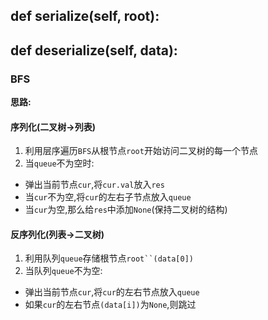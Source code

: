 ## def serialize(self, root):
## def deserialize(self, data):
### BFS

**思路:**
#### 序列化(二叉树->列表)
1. 利用层序遍历`BFS`从根节点`root`开始访问二叉树的每一个节点
2. 当`queue`不为空时:
* 弹出当前节点`cur`,将`cur.val`放入`res`
* 当`cur`不为空,将`cur`的左右子节点放入`queue`
* 当`cur`为空,那么给`res`中添加`None`(保持二叉树的结构)
#### 反序列化(列表->二叉树)
1. 利用队列`queue`存储根节点`root``(data[0])`
2. 当队列`queue`不为空:
* 弹出当前节点`cur`,将`cur`的左右节点放入`queue`
* 如果`cur`的左右节点`(data[i])`为`None`,则跳过



